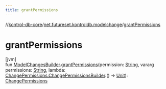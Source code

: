 ```yaml
---
title: grantPermissions
---
```

//[kontrol-db-core](../../index.html)/[net.futureset.kontroldb.modelchange](index.html)/[grantPermissions](grant-permissions.html)



# grantPermissions



[jvm]\
fun [ModelChangesBuilder](../net.futureset.kontroldb.dsl/-model-changes-builder/index.html).[grantPermissions](grant-permissions.html)(permission: [String](https://kotlinlang.org/api/latest/jvm/stdlib/kotlin/-string/index.html), vararg permissions: [String](https://kotlinlang.org/api/latest/jvm/stdlib/kotlin/-string/index.html), lambda: [ChangePermissions.ChangePermissionsBuilder](-change-permissions/-change-permissions-builder/index.html).() -&gt; [Unit](https://kotlinlang.org/api/latest/jvm/stdlib/kotlin/-unit/index.html)): [ChangePermissions](-change-permissions/index.html)




